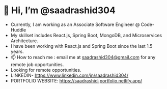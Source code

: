 #	👋 Hi, I’m @saadrashid304
*	Currently, I am working as an Associate Software Engineer @ Code-Huddle
*	My skillset includes React.js, Spring Boot, MongoDB, and Microservices Architecture.
*	I have been working with React.js and Spring Boot since the last 1.5 years.
*	📫 How to reach me : email me at saadrashid304@gmail.com for any remote job opportunities.
*	Looking for remote opportunities.
*	LINKEDIN- https://www.linkedin.com/in/saadrashid304/
*	PORTFOLIO WEBSITE: https://saadrashid-portfolio.netlify.app/
